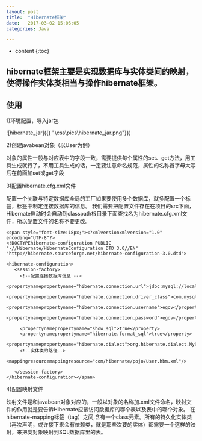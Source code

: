 ```yaml
---
layout: post
title:  "Hibernate框架"
date:   2017-03-02 15:06:05
categories: Java

---
```


* content
{:toc}

hibernate框架主要是实现数据库与实体类间的映射，使得操作实体类相当与操作hibernate框架。
---

## 使用

1)环境配置，导入jar包

![hibernate_jar]({{ "\css\pics\hibernate_jar.png"}})

2)创建javabean对象（以User为例）

对象的属性一般与对应表中的字段一致，需要提供每个属性的set、get方法，用工具生成就行了，不用工具生成的话，一定要注意命名规范，属性的名称首字母大写后在前面加set或get字段

3)配置hibernate.cfg.xml文件

配置一个关联与特定数据库全局的工厂<SessionFactory>如果要使用多个数据库，就多配置一个<SessionFactory>标签，标签中制定连接数据库的信息。
我们需要把配置文件存在在项目的src下面，Hibernate启动时会自动到classpath根目录下面查找名为hibernate.cfg.xml文件，所以配置文件的名称不要更改。

	<span style="font-size:18px;"><?xmlversionxmlversion="1.0" encoding="UTF-8"?>  
	<!DOCTYPEhibernate-configuration PUBLIC  
	"-//Hibernate/HibernateConfiguration DTD 3.0//EN"  
	"http://hibernate.sourceforge.net/hibernate-configuration-3.0.dtd">  
	   
	<hibernate-configuration>  
	   <session-factory>  
		 <!--配置连接数据库信息 -->  
		 <propertynamepropertyname="hibernate.connection.url">jdbc:mysql://localhost:3306/egov</property>  
		 <propertynamepropertyname="hibernate.connection.driver_class">com.mysql.jdbc.Driver</property>  
		 <propertynamepropertyname="hibernate.connection.username">egov</property>  
		 <propertynamepropertyname="hibernate.connection.password">egov</property>  
		
		 <propertynamepropertyname="show_sql">true</property>  
		 <propertynamepropertyname="hibernate.format_sql">true</property>  
		 <propertynamepropertyname="hibernate.dialect">org.hibernate.dialect.MySQLDialect</property>  
		 <!--实体类的路径-->  
		 <mappingresourcemappingresource="com/hibernate/pojo/User.hbm.xml"/>  
	   
	   </session-factory>  
	</hibernate-configuration></span>  
	
4)配置映射文件

 映射文件是和javabean对象对应的，一般以对象的名称加.xml文件命名，映射文件的作用就是要告诉Hibernate应该访问数据库的哪个表以及表中的哪个对象。
 在hibernate-mapping标签（tag）之间,含有一个class元素。所有的持久化实体类（再次声明，或许接下来会有依赖类，就是那些次要的实体）都需要一个这样的映射，来把类对象映射到SQL数据库里的表。